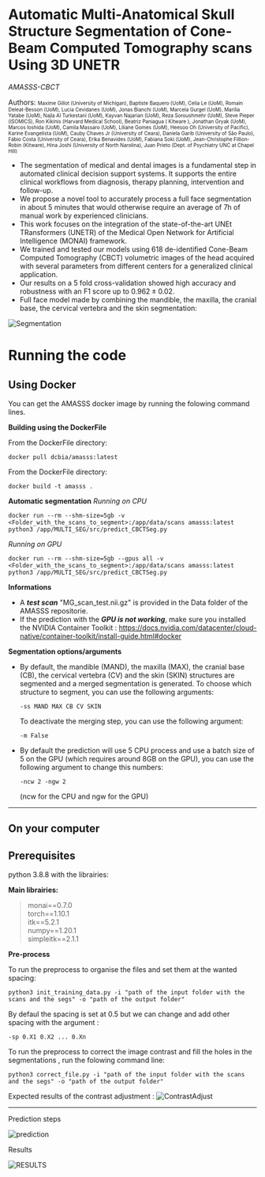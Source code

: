 # Automatic Multi-Anatomical Skull Structure Segmentation of Cone-Beam Computed Tomography scans Using 3D UNETR
*AMASSS-CBCT*

Authors:
<font size="1"> Maxime Gillot (University of Michigan), Baptiste Baquero (UoM), Celia Le (UoM), Romain Deleat-Besson (UoM), Lucia Cevidanes (UoM), Jonas Bianchi (UoM), Marcela Gurgel (UoM), Marilia Yatabe (UoM), Najla Al Turkestani (UoM), Kayvan Najarian (UoM), Reza Soroushmehr (UoM), Steve Pieper (ISOMICS), Ron Kikinis (Harvard Medical School), Beatriz Paniagua ( Kitware ), Jonathan Gryak (UoM), Marcos Ioshida (UoM), Camila Massaro (UoM), Liliane Gomes (UoM), Heesoo Oh (University of Pacific), Karine Evangelista (UoM), Cauby Chaves Jr (University of Ceara), Daniela Garib (University of São Paulo), Fábio Costa (University of Ceara), Erika Benavides (UoM), Fabiana Soki (UoM), Jean-Christophe Fillion-Robin (Kitware), Hina Joshi (University of North Narolina), Juan Prieto (Dept. of Psychiatry UNC at Chapel Hill) </font> 


- The segmentation of medical and dental images is a fundamental step in automated clinical decision support systems. It supports the entire clinical workflows from diagnosis, therapy planning, intervention and follow-up. 
- We propose a novel tool to accurately process a full face segmentation in about 5 minutes that would otherwise require an average of 7h of manual work by experienced clinicians. 
- This work focuses on the integration of the state-of-the-art UNEt TRansformers (UNETR) of the Medical Open Network for Artificial Intelligence (MONAI) framework. 
- We trained and tested our models using 618 de-identified Cone-Beam Computed Tomography (CBCT) volumetric images of the head acquired with several parameters from different centers for a generalized clinical application. 
- Our results on a 5 fold cross-validation showed high accuracy and robustness with an F1 score up to $0.962\pm0.02$.
- Full face model made by combining the mandible, the maxilla, the cranial base, the cervical vertebra and the skin segmentation:

![Segmentation](https://user-images.githubusercontent.com/46842010/155926868-ca81d82b-8735-4f33-97af-0c3d616e6910.png)


# Running the code

## Using Docker
You can get the AMASSS docker image by running the folowing command lines.

**Building using the DockerFile**

From the DockerFile directory:
```
docker pull dcbia/amasss:latest
```

From the DockerFile directory:

```
docker build -t amasss .
```

**Automatic segmentation**
*Running on CPU*
```
docker run --rm --shm-size=5gb -v <Folder_with_the_scans_to_segment>:/app/data/scans amasss:latest python3 /app/MULTI_SEG/src/predict_CBCTSeg.py 
```
*Running on GPU*
```
docker run --rm --shm-size=5gb --gpus all -v <Folder_with_the_scans_to_segment>:/app/data/scans amasss:latest python3 /app/MULTI_SEG/src/predict_CBCTSeg.py
```

**Informations**
- A ***test scan*** "MG_scan_test.nii.gz" is provided in the Data folder of the AMASSS repositorie.
- If the prediction with the ***GPU is not working***, make sure you installed the NVIDIA Container Toolkit : 
https://docs.nvidia.com/datacenter/cloud-native/container-toolkit/install-guide.html#docker

**Segmentation options/arguments**
- By default, the mandible (MAND), the maxilla (MAX), the cranial base (CB), the cervical vertebra (CV) and the skin (SKIN) structures  are segmented and a merged segmentation is generated.
    To choose which structure to segment, you can use the following arguments:
    ```
    -ss MAND MAX CB CV SKIN
    ```
    To deactivate the merging step, you can use the following argument:
    ```
    -m False
    ```
- By default the prediction will use 5 CPU process and use a batch size of 5 on the GPU (which requires around 8GB on the GPU), you can use the following argument to change this numbers: 
    ```
    -ncw 2 -ngw 2
    ```
    (ncw for the CPU and ngw for the GPU)

___

## On your computer
## Prerequisites

python 3.8.8 with the librairies:

**Main librairies:**

> monai==0.7.0 \
> torch==1.10.1 \
> itk==5.2.1 \
> numpy==1.20.1 \
> simpleitk==2.1.1

**Pre-process**

To run the preprocess to organise the files and set them at the wanted spacing:

```
python3 init_training_data.py -i "path of the input folder with the scans and the segs" -o "path of the output folder"
```
By defaul the spacing is set at 0.5 but we can change and add other spacing with the argument :
```
-sp 0.X1 0.X2 ... 0.Xn 
````

To run the preprocess to correct the image contrast and fill the holes in the segmentations , run the folowing command line:

```
python3 correct_file.py -i "path of the input folder with the scans and the segs" -o "path of the output folder"
```
Expected results of the contrast adjustment :
![ContrastAdjust](https://user-images.githubusercontent.com/46842010/155178176-7e735867-4ad2-412d-9ac0-c47fe9d7cd8e.png)


___


Prediction steps

![prediction](https://user-images.githubusercontent.com/46842010/155927157-19206e54-7a90-4816-8eb7-72369a04c39e.png)

Results 

![RESULTS](https://user-images.githubusercontent.com/46842010/155927668-906b4fae-4249-4556-a4fa-7a622e9c6c81.png)


